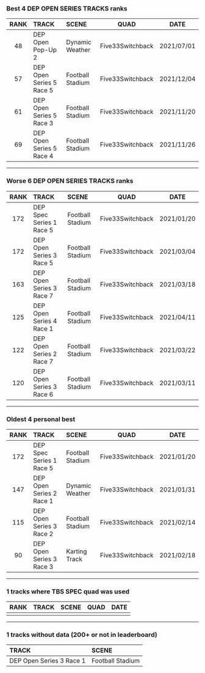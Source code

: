 ### Best 4 DEP OPEN SERIES TRACKS ranks
|RANK|TRACK|SCENE|QUAD|DATE|
|:---:|:---|:---|:---:|:---:|
|48|DEP Open Pop-Up 2|Dynamic Weather|Five33Switchback|2021/07/01|
|57|DEP Open Series 5 Race 5|Football Stadium|Five33Switchback|2021/12/04|
|61|DEP Open Series 5 Race 3|Football Stadium|Five33Switchback|2021/11/20|
|69|DEP Open Series 5 Race 4|Football Stadium|Five33Switchback|2021/11/26|
---
### Worse 6 DEP OPEN SERIES TRACKS ranks
|RANK|TRACK|SCENE|QUAD|DATE|
|:---:|:---|:---|:---:|:---:|
|172|DEP Spec Series 1 Race 5|Football Stadium|Five33Switchback|2021/01/20|
|172|DEP Open Series 3 Race 5|Football Stadium|Five33Switchback|2021/03/04|
|163|DEP Open Series 3 Race 7|Football Stadium|Five33Switchback|2021/03/18|
|125|DEP Open Series 4 Race 1|Football Stadium|Five33Switchback|2021/04/11|
|122|DEP Open Series 2 Race 7|Football Stadium|Five33Switchback|2021/03/22|
|120|DEP Open Series 3 Race 6|Football Stadium|Five33Switchback|2021/03/11|
---
### Oldest 4 personal best
|RANK|TRACK|SCENE|QUAD|DATE|
|:---:|:---|:---|:---:|:---:|
|172|DEP Spec Series 1 Race 5|Football Stadium|Five33Switchback|2021/01/20|
|147|DEP Open Series 2 Race 1|Dynamic Weather|Five33Switchback|2021/01/31|
|115|DEP Open Series 3 Race 2|Football Stadium|Five33Switchback|2021/02/14|
|90|DEP Open Series 3 Race 3|Karting Track|Five33Switchback|2021/02/18|
---
### 1 tracks where TBS SPEC quad was used
|RANK|TRACK|SCENE|QUAD|DATE|
|:---:|:---|:---|:---:|:---:|
||||||
---
### 1 tracks without data (200+ or not in leaderboard)
|TRACK|SCENE|
|:---|:---|
|DEP Open Series 3 Race 1|Football Stadium|
